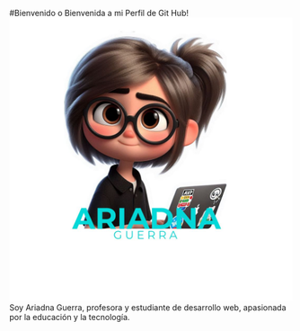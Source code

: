#Bienvenido o Bienvenida a mi Perfil de Git Hub!
![Logo divertido sobre mi](https://github.com/aguemarrero/aguemarrero/blob/main/creative.jpg)
Soy Ariadna Guerra, profesora y estudiante de desarrollo web, apasionada por la educación y la tecnología.

